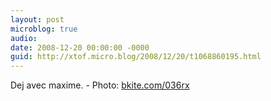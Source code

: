 ```yaml
---
layout: post
microblog: true
audio: 
date: 2008-12-20 00:00:00 -0000
guid: http://xtof.micro.blog/2008/12/20/t1068860195.html
---
```

Dej avec maxime. - Photo: [bkite.com/036rx](http://bkite.com/036rx)
